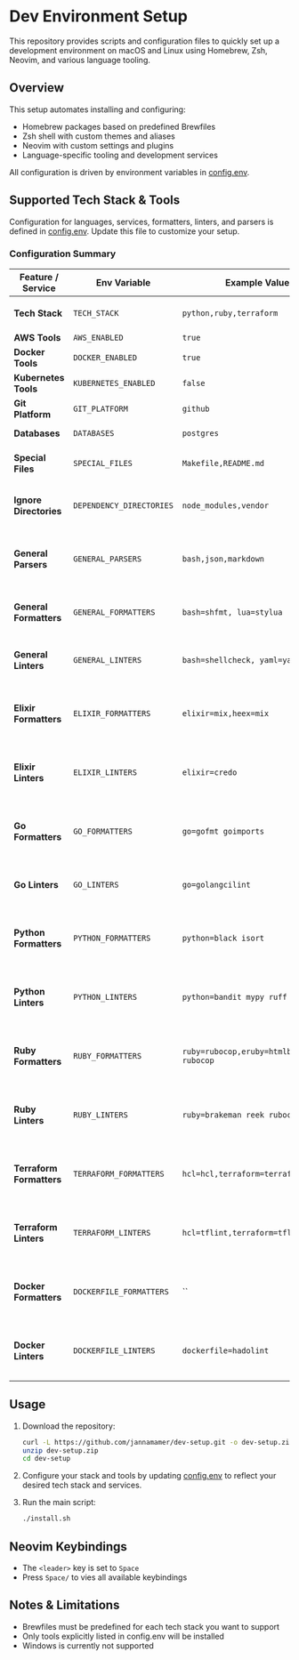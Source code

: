 # Dev Environment Setup

This repository provides scripts and configuration files to quickly set up a development environment on macOS and Linux using Homebrew, Zsh, Neovim, and various language tooling.

## Overview

This setup automates installing and configuring:

- Homebrew packages based on predefined Brewfiles
- Zsh shell with custom themes and aliases
- Neovim with custom settings and plugins
- Language-specific tooling and development services

All configuration is driven by environment variables in [config.env](./config.env).

## Supported Tech Stack & Tools

Configuration for languages, services, formatters, linters, and parsers is defined in [config.env](./config.env). Update this file to customize your setup.

### Configuration Summary

| Feature / Service        | Env Variable             | Example Value                               | Accepted Values                                                                                                                             |
| ------------------------ | ------------------------ | ------------------------------------------- | ------------------------------------------------------------------------------------------------------------------------------------------- |
| **Tech Stack**           | `TECH_STACK`             | `python,ruby,terraform`                     | `elixir`, `go`, `python`, `ruby`, `terraform`                                                                                               |
| **AWS Tools**            | `AWS_ENABLED`            | `true`                                      | `true`, `false`                                                                                                                             |
| **Docker Tools**         | `DOCKER_ENABLED`         | `true`                                      | `true`, `false`                                                                                                                             |
| **Kubernetes Tools**     | `KUBERNETES_ENABLED`     | `false`                                     | `true`, `false`                                                                                                                             |
| **Git Platform**         | `GIT_PLATFORM`           | `github`                                    | `github`, `gitlab`                                                                                                                          |
| **Databases**            | `DATABASES`              | `postgres`                                  | `postgres`, `mysql`                                                                                                                         |
| **Special Files**        | `SPECIAL_FILES`          | `Makefile,README.md`                        | Comma-separated list of filenames                                                                                                           |
| **Ignore Directories**   | `DEPENDENCY_DIRECTORIES` | `node_modules,vendor`                       | Comma-separated list of folder names                                                                                                        |
| **General Parsers**      | `GENERAL_PARSERS`        | `bash,json,markdown`                        | Must match [nvim-treesitter](https://github.com/nvim-treesitter/nvim-treesitter?tab=readme-ov-file#supported-languages) supported languages |
| **General Formatters**   | `GENERAL_FORMATTERS`     | `bash=shfmt, lua=stylua`                    | Must match [conform.nvim](https://github.com/stevearc/conform.nvim?tab=readme-ov-file#formatters) supported formatters                      |
| **General Linters**      | `GENERAL_LINTERS`        | `bash=shellcheck, yaml=yamllint`            | Must match [nvim-lint](https://github.com/mfussenegger/nvim-lint?tab=readme-ov-file#available-linters) supported linters                    |
| **Elixir Formatters**    | `ELIXIR_FORMATTERS`      | `elixir=mix,heex=mix`                       | Must match [conform.nvim](https://github.com/stevearc/conform.nvim?tab=readme-ov-file#formatters) supported formatters for Elixir           |
| **Elixir Linters**       | `ELIXIR_LINTERS`         | `elixir=credo`                              | Must match [nvim-lint](https://github.com/mfussenegger/nvim-lint?tab=readme-ov-file#available-linters) supported linters for Elixir         |
| **Go Formatters**        | `GO_FORMATTERS`          | `go=gofmt goimports`                        | Must match [conform.nvim](https://github.com/stevearc/conform.nvim?tab=readme-ov-file#formatters) supported formatters for Go               |
| **Go Linters**           | `GO_LINTERS`             | `go=golangcilint`                           | Must match [nvim-lint](https://github.com/mfussenegger/nvim-lint?tab=readme-ov-file#available-linters) supported linters for Go             |
| **Python Formatters**    | `PYTHON_FORMATTERS`      | `python=black isort`                        | Must match [conform.nvim](https://github.com/stevearc/conform.nvim?tab=readme-ov-file#formatters) supported formatters for Python           |
| **Python Linters**       | `PYTHON_LINTERS`         | `python=bandit mypy ruff`                   | Must match [nvim-lint](https://github.com/mfussenegger/nvim-lint?tab=readme-ov-file#available-linters) supported linters for Python         |
| **Ruby Formatters**      | `RUBY_FORMATTERS`        | `ruby=rubocop,eruby=htmlbeautifier rubocop` | Must match [conform.nvim](https://github.com/stevearc/conform.nvim?tab=readme-ov-file#formatters) supported formatters for Ruby             |
| **Ruby Linters**         | `RUBY_LINTERS`           | `ruby=brakeman reek rubocop`                | Must match [nvim-lint](https://github.com/mfussenegger/nvim-lint?tab=readme-ov-file#available-linters) supported linters for Ruby           |
| **Terraform Formatters** | `TERRAFORM_FORMATTERS`   | `hcl=hcl,terraform=terraform_fmt`           | Must match [conform.nvim](https://github.com/stevearc/conform.nvim?tab=readme-ov-file#formatters) supported formatters for Terraform        |
| **Terraform Linters**    | `TERRAFORM_LINTERS`      | `hcl=tflint,terraform=tflint tfsec`         | Must match [nvim-lint](https://github.com/mfussenegger/nvim-lint?tab=readme-ov-file#available-linters) supported linters for Terraform      |
| **Docker Formatters**    | `DOCKERFILE_FORMATTERS`  | ``                                          | Must match [conform.nvim](https://github.com/stevearc/conform.nvim?tab=readme-ov-file#formatters) supported formatters for Docker           |
| **Docker Linters**       | `DOCKERFILE_LINTERS`     | `dockerfile=hadolint`                       | Must match [nvim-lint](https://github.com/mfussenegger/nvim-lint?tab=readme-ov-file#available-linters) supported linters for Docker         |

## Usage

1. Download the repository:

   ```bash
   curl -L https://github.com/jannamamer/dev-setup.git -o dev-setup.zip
   unzip dev-setup.zip
   cd dev-setup
   ```

2. Configure your stack and tools by updating [config.env](./config.env) to reflect your desired tech stack and services.

3. Run the main script:

   ```bash
   ./install.sh
   ```

## Neovim Keybindings

- The `<leader>` key is set to `Space`
- Press `Space/` to vies all available keybindings

## Notes & Limitations

- Brewfiles must be predefined for each tech stack you want to support
- Only tools explicitly listed in config.env will be installed
- Windows is currently not supported
